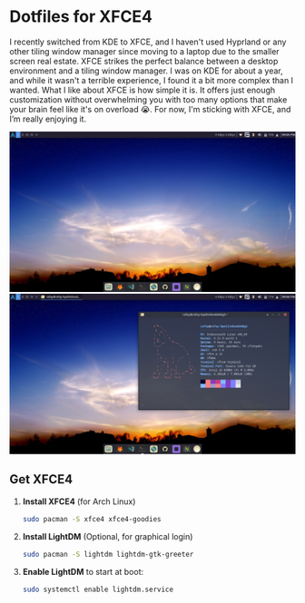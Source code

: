 # Dotfiles for XFCE4

I recently switched from KDE to XFCE, and I haven't used Hyprland or any other tiling window manager since moving to a laptop due to the smaller screen real estate. XFCE strikes the perfect balance between a desktop environment and a tiling window manager. I was on KDE for about a year, and while it wasn't a terrible experience, I found it a bit more complex than I wanted. What I like about XFCE is how simple it is. It offers just enough customization without overwhelming you with too many options that make your brain feel like it's on overload 😭. For now, I'm sticking with XFCE, and I’m really enjoying it.

![Preview 1](preview/preview-1.png)
![Preview 2](preview/preview-2.png)

## Get XFCE4

1. **Install XFCE4** (for Arch Linux)
    ```bash
    sudo pacman -S xfce4 xfce4-goodies
    ```

2. **Install LightDM** (Optional, for graphical login)
    ```bash
    sudo pacman -S lightdm lightdm-gtk-greeter
    ```

3. **Enable LightDM** to start at boot:
    ```bash
    sudo systemctl enable lightdm.service
    ```
